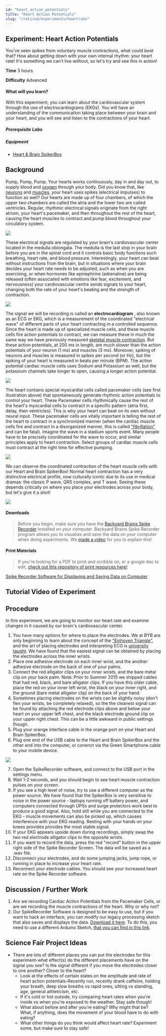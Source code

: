 ```yaml
---
id: "heart_action_potentials"
title: "Heart Action Potentials"
slug: "/retired/experiments/heartrate"
---
```


## Experiment: Heart Action Potentials


You've seen spikes from voluntary muscle contractions, what could _beat_ that?
How about getting down with your own internal rhythm: your heart rate! It's
something we can't live without, so let's try and see this in action!

**Time**  3 hours

**Difficulty**  Advanced

#### What will you learn?

With this experiment, you can learn about the cardiovascular system through
the use of electrocardiograms (EKGs). You will have an understanding of the
communication taking place between your brain and your heart, and you will see
and listen to the contractions of your heart.

##### Prerequisite Labs

##### Equipment

* [Heart & Brain SpikerBox](https://backyardbrains.com/products/heartAndBrainSpikerBox)

## Background

Pump, Pump, Pump. Your hearts works continuously, day in and day out, to
supply blood and [oxygen](./oxygen.md)
through your body. Did you know that, like
[neurons](./spikerbox.md) and
[muscles](./muscleSpikerBox.md), your heart
uses spikes (electrical impulses) to function as well? Our hearts are made up
of four chambers, of which the upper two chambers are called the atria and the
lower two are called ventricles. Regular, rhythmic electrical signals
originate from the right atrium, your heart's pacemaker, and then throughout
the rest of the heart, causing the heart muscles to contract and pump blood
throughout your circulatory system.

[ ![](./img/Pacemakers_of_heart.jpg)](./img/Pacemakers_of_heart.jpg)

These electrical signals are regulated by your brain's cardiovascular center
located in the medulla oblongata. The medulla is the last stop in your brain
before you are in the spinal cord and it controls basic body functions such
breathing, heart rate, and blood pressure. Interestingly, your heart can beat
without instructions from the brain, but in situations where your brain
decides your heart rate needs to be adjusted, such as when you are exercising,
or when hormones like epinephrine (adrenaline) are being released (often
associated with emotions like fear, excitement, and nervousness) your
cardiovascular centre sends signals to your heart, changing both the rate of
your heart's beating and the strength of contraction.

[ ![](./img/Vidal_Medulla.jpg)](./img/Vidal_Medulla.jpg)

The signal we will be recording is called an **electrocardiogram** , also
known as an ECG or EKG, which is a measurement of the coordinated "electrical
wave" of different parts of your heart contracting in a controlled sequence.
Since the heart is made up of specialized muscle cells, and these muscle cells
fire action potentials to contract, we can measure these in much the same way
we have previously measured [skeletal muscle contraction](./muscleSpikerBox.md). But
these action potentials, at 200 ms in length, are much slower than the action
potentials of your neuron (1 ms) and muscles (3 ms). Moreover, spiking of
neurons and muscles is measured in spikes per second (or Hz), but the spiking
of your heart is measured in beats per minute (BPM). The action potential
cardiac muscle cells uses Sodium and Potassium as well, but the potassium
channels take longer to open, causing a longer action potential.

[
![](./img/Different_Action_Potentials.jpg)](./img/Different_Action_Potentials.jpg)

The heart contains special myocardial cells called pacemaker cells (see first
illustration above) that spontaneously generate rhythmic action potentials to
control your heart. These Pacemaker cells rhythmically cause the rest of the
heart's myocardial cells to contract in a specific pattern (atria first,
delay, then ventricles). This is why your heart can beat on its own without
neural input. These pacemaker cells are vitally important is telling the rest
of the heart to contract in a synchronized manner (when the cardiac muscle
cells fire and contract in a disorganized manner, this is called
["fibrillation" ](http://en.wikipedia.org/wiki/Fibrillation) and can be
fatal). Imagine the wave in a stadium sports event. Many people have to be
precisely coordinated for the wave to occur, and similar principles apply to
heart contraction. Select groups of cardiac muscle cells must contract at the
right time for effective pumping.

[ ![](./img/Wave_Contraction.jpg)](./img/Wave_Contraction.jpg)

We can observe the coordinated contraction of the heart muscle cells with our
Heart and Brain SpikerBox! Normal heart contraction has a very distinctive
electrical profile, now culturally iconic due to its use in medical dramas:
the classic P wave, QRS complex, and T wave. Seeing these depends critically
on where you place your electrodes across your body, but let's give it a shot!

[ ![](./img/QRS_schematic.jpg)](./img/QRS_schematic.jpg)

#### Downloads

> Before you begin, make sure you have the [Backyard Brains Spike Recorder](https://backyardbrains.com/products/spikerecorder) installed on your computer. Backyard Brains Spike Recorder program allows you to visualize and save the data on your computer when doing experiments. We [made a video](https://www.youtube.com/watch?v=L23Aeo6WXjA) for you to explain this!

#### Print Materials

> If you're looking for a PDF to print and scribble on, or a google doc to
> edit, [check out this repository of print resources here!](https://drive.google.com/drive/folders/1bE1B0DvsGNauhyj-z8YjzuBXmFYivfkR?usp=sharing)

[Spike Recorder Software for Displaying and Saving Data on Computer](https://backyardbrains.com/products/spikerecorder)

## Tutorial Video of Experiment

## Procedure

In this experiment, we are going to monitor our heart rate and examine changes
in it caused by our brain's cardiovascular center.

  1. You have many options for where to place the electrodes. We at BYB are only beginning to learn about the concept of the ["Einhoven Triangle"](http://en.wikipedia.org/wiki/Willem_Einthoven), and the art of placing electrodes and interpreting ECG is [university taught](http://www.healthcare.ac.uk/cppd/short-courses-undergraduate/12-lead-ecg-interpretation/). We have found that the easiest signal can be obtained by placing the electrodes across the inner wrists. 
  2. Place one adhesive electrode on each inner wrist, and the another adhesive electrode on the back of one of your palms. 
  3. Connect the red alligator clips on your inner wrists, and the bare metal clip on your back palm. Note: Prior to Summer 2015 we shipped cables that had red, black, and bare alligator clips. If you have this older cable, place the red on your inner left wrist, the black on your inner right, and the ground (bare metal alligator clip) on the back of your hand. 
  4. Sometimes placing electrodes on the wrists can be slightly noisy (don't flex your wrists, be completely relaxed), so the the cleanest signal can be found by attaching the red electrode clips above and below your heart on your upper left chest, and the black electrode ground clip on your upper right chest. This can be a little awkward in public settings though. 
  5. Plug your orange interface cable in the orange port on your Heart and Brain SpikerBox. 
  6. Plug one end of the USB cable to the Heart and Brain SpikerBox and the other end into the computer, or conenct via the Green Smartphone cable to your mobile device. 

[ ![](./img/Vitruvian_Einhoven2.jpg)](./img/Vitruvian_Einhoven2.jpg)

  7. Open the SpikeRecorder software, and connect to the USB port in the settings menu. 
  8. Wait 1-2 seconds, and you should begin to see heart muscle contraction pulses on your screen. 
  9. If you see a high level of noise, try to use a different computer as the power source. We have found that the SpikerBox is very sensitive to noise in the power source - laptops running off battery power, and computers connected through UPSs and surge protectors work best to produce a good signal. Also, hold still while you are connected to the EKG - muscle movements can also be picked up, which causes interference with your EKG reading. Resting with your hands on your knees provides provides the most stable signal. 
  10. If your EKG appears upside down during recordings, simply swap the two red electrode alligator clips to the opposite wrists. 
  11. If you want to record the data, press the red "record" button in the upper right side of the Spike Recorder Screen. The data will be saved as a .wav file. 
  12. Disconnect your electrodes, and do some jumping jacks, jump rope, or running in place to increase your heart rate. 
  13. Reconnect your electrode cables. You should see your increased heart rate on the Spike Recorder software. 

## Discussion / Further Work

1. Are we recording Cardiac Action Potentials from the Pacemaker Cells, or are we recording the muscle contractions of the heart. Why or why not? 
  2. Our SpikeRecorder Software is designed to be easy to use, but if you want to hack an interface, you can modify our legacy processing sketch that also saves and displays the data. [Download it here](files/BYB_Heart_Rate_Monitor_Processing_SaveData.pde.zip). To do this, you need to use a different Arduino Sketch, [that you can find in this link](files/BYB_Heart_Monitor_Arduino_Sketch_timer.ino.zip). 

## Science Fair Project Ideas

* There are lots of different places you can put the electrodes for this experiment-what effect(s) do the different placements have on the signal you see? Is the signal different if you move the electrodes closer to one another? Closer to the heart? 
  * Look at the effects of certain states on the amplitude and rate of heart action potentials-Recently run, recently drank caffeine, holding your breath, deep slow breaths vs rapid ones, sitting vs standing, age, general athleticism, etc. 
  * If it's cold or hot outside, try comparing heart rates when you're inside vs when you're exposed to the weather. Stay safe though! 
  * What about before and after you're eating? Why might that be? What, if anything, does the movement of your blood have to do with eating? 
  * What other things do you think would affect heart rate? Experiment some, but make sure to stay safe! 
